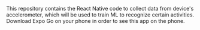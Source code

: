 This repository contains the React Native code to collect data from device's accelerometer, which will be used to train ML to recognize certain activities.
Download Expo Go on your phone in order to see this app on the phone.
